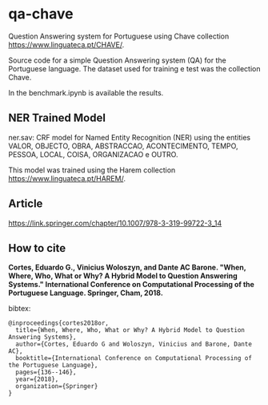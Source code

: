 # qa-chave
Question Answering system for Portuguese using Chave collection https://www.linguateca.pt/CHAVE/.

Source code for a simple Question Answering system (QA) for the Portuguese language. 
The dataset used for training e test was the collection Chave.

In the benchmark.ipynb is available the results.

## NER Trained Model
ner.sav: CRF model for Named Entity Recognition (NER) using the entities VALOR, OBJECTO, OBRA, ABSTRACCAO, ACONTECIMENTO, TEMPO, PESSOA, LOCAL, COISA, ORGANIZACAO e OUTRO.

This model was trained using the Harem collection https://www.linguateca.pt/HAREM/.

## Article
https://link.springer.com/chapter/10.1007/978-3-319-99722-3_14

## How to cite
__Cortes, Eduardo G., Vinicius Woloszyn, and Dante AC Barone. "When, Where, Who, What or Why? A Hybrid Model to Question Answering Systems." International Conference on Computational Processing of the Portuguese Language. Springer, Cham, 2018.__

bibtex:
```
@inproceedings{cortes2018or,
  title={When, Where, Who, What or Why? A Hybrid Model to Question Answering Systems},
  author={Cortes, Eduardo G and Woloszyn, Vinicius and Barone, Dante AC},
  booktitle={International Conference on Computational Processing of the Portuguese Language},
  pages={136--146},
  year={2018},
  organization={Springer}
}
```
